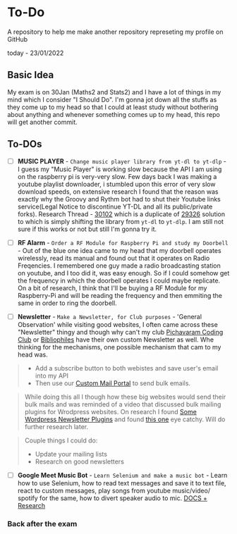 # To-Do
A repository to help me make another repository represeting my profile on GitHub

today - 23/01/2022


## Basic Idea
My exam is on 30Jan (Maths2 and Stats2) and I have a lot of things in my mind which I consider "I Should Do". I'm gonna jot down all the stuffs as they come up to my head so that I could at least study without bothering about anything and whenever something comes up to my head, this repo will get another commit.



## To-DOs

- [ ] **MUSIC PLAYER** - `Change music player library from yt-dl to yt-dlp` - I guess my "Music Player" is working slow because the API I am using on the raspberry pi is very-very slow. Few days back I was making a youtube playlist downloader, i stumbled upon this error of very slow download speeds, on extensive research I found that the reason was exactly why the Groovy and Rythm bot had to shut their Youtube links service(Legal Notice to discontinue YT-DL and all its public/private forks). Research Thread - [30102](https://github.com/ytdl-org/youtube-dl/issues/30102) which is a duplicate of [29326](https://github.com/ytdl-org/youtube-dl/issues/29326) solution to which is simply shifting the library from `yt-dl` to `yt-dlp`. I am still not sure if this works or not but still I'm gonna try it.

- [ ] **RF Alarm** - `Order a RF Module for Raspberry Pi and study my Doorbell` - Out of the blue one idea came to my head that my doorbell operates wirelessly, read its manual and found out that it operates on Radio Freqencies. I remembered one guy made a radio broadcasting station on youtube, and I too did it, was easy enough. So if I could somehow get the frequency in which the doorbell operates I could maybe replicate. On a bit of research, I think that I'll be buying a RF Module for my Raspberry-Pi and will be reading the frequency and then emmiting the same in order to ring the doorbell.

- [ ] **Newsletter** - `Make a Newsletter, for Club purposes` - 'General Observation' while visiting good websites, I often came across these "Newsletter" thingy and though why can't my club [Pichavaram Coding Club](https://codingclub.pichavaram.in) or [Bibliophiles](https://bibliophiles.pichavaram.in) have their own custom Newsletter as well. Whe thinking for the mechanisms, one possible mechanism that cam to my head was.
 >-  Add a subscribe button to both webistes and save user's email into my API
 >-  Then use our [Custom Mail Portal](https://portal.pichavaram.in) to send bulk emails.

>While doing this all I though how these big websites would send their bulk mails and was reminded of a video that discussed bulk mailing plugins for Wrodpress websites.
On research I found [Some Wordpress Newsletter Plugins](https://wpmailsmtp.com/wordpress-newsletter-plugins/) and found [this one](https://wordpress.org/plugins/newsletter/) eye catchy. Will do further research later.

>Couple things I could do:
>- Update your mailing lists
>- Research on good newsletters

- [ ] **Google Meet Music Bot** - `Learn Selenium and make a music bot` - Learn how to use Selenium, how to read text messages and save it to text file, react to custom messages, play songs from youtube music/video/ spotify for the same, how to divert speaker audio to mic. [DOCS + Research](https://rebel-wound-3c5.notion.site/Google-Meet-Music-Bot-5ae06e7adc8e45f2945c86a07816185b)

### Back after the exam 
